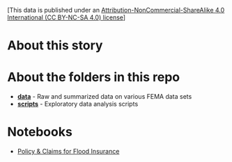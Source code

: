[This data is published under an [Attribution-NonCommercial-ShareAlike 4.0 International (CC BY-NC-SA 4.0) license](https://creativecommons.org/licenses/by-nc-sa/4.0/)]

# About this story

# About the folders in this repo

* **[data](data)** - Raw and summarized data on various FEMA data sets
* **[scripts](scripts)** - Exploratory data analysis scripts

# Notebooks

* [Policy & Claims for Flood Insurance](https://wpinvestigative.github.io/fema_claims/) 